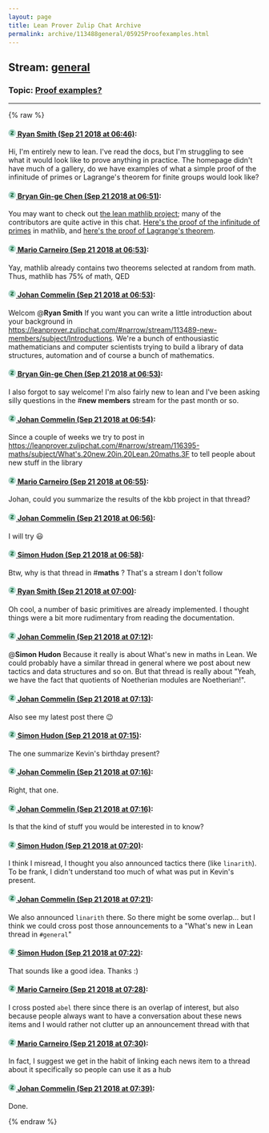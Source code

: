 ```yaml
---
layout: page
title: Lean Prover Zulip Chat Archive 
permalink: archive/113488general/05925Proofexamples.html
---
```


## Stream: [general](index.html)
### Topic: [Proof examples?](05925Proofexamples.html)

---


{% raw %}
#### [![Click to go to Zulip](../../assets/img/zulip2.png) Ryan Smith (Sep 21 2018 at 06:46)](https://leanprover.zulipchat.com/#narrow/stream/113488-general/topic/Proof%20examples%3F/near/134356151):
Hi, I'm entirely new to lean. I've read the docs, but I'm struggling to see what it would look like to prove anything in practice. The homepage didn't have much of a gallery, do we have examples of what a simple proof of the infinitude of primes or Lagrange's theorem for finite groups would look like?

#### [![Click to go to Zulip](../../assets/img/zulip2.png) Bryan Gin-ge Chen (Sep 21 2018 at 06:51)](https://leanprover.zulipchat.com/#narrow/stream/113488-general/topic/Proof%20examples%3F/near/134356286):
You may want to check out [the lean mathlib project](https://github.com/leanprover/mathlib); many of the contributors are quite active in this chat.  [Here's the proof of the infinitude of primes](https://github.com/leanprover/mathlib/blob/master/data/nat/prime.lean#L212) in mathlib, and [here's the proof of Lagrange's theorem](https://github.com/leanprover/mathlib/blob/master/group_theory/order_of_element.lean#L126).

#### [![Click to go to Zulip](../../assets/img/zulip2.png) Mario Carneiro (Sep 21 2018 at 06:53)](https://leanprover.zulipchat.com/#narrow/stream/113488-general/topic/Proof%20examples%3F/near/134356350):
Yay, mathlib already contains two theorems selected at random from math. Thus, mathlib has 75% of math, QED

#### [![Click to go to Zulip](../../assets/img/zulip2.png) Johan Commelin (Sep 21 2018 at 06:53)](https://leanprover.zulipchat.com/#narrow/stream/113488-general/topic/Proof%20examples%3F/near/134356351):
Welcom @**Ryan Smith** If you want you can write a little introduction about your background in https://leanprover.zulipchat.com/#narrow/stream/113489-new-members/subject/Introductions. We're a bunch of enthousiastic mathematicians and computer scientists trying to build a library of data structures, automation and of course a bunch of mathematics.

#### [![Click to go to Zulip](../../assets/img/zulip2.png) Bryan Gin-ge Chen (Sep 21 2018 at 06:53)](https://leanprover.zulipchat.com/#narrow/stream/113488-general/topic/Proof%20examples%3F/near/134356352):
I also forgot to say welcome! I'm also fairly new to lean and I've been asking silly questions in the #**new members**  stream for the past month or so.

#### [![Click to go to Zulip](../../assets/img/zulip2.png) Johan Commelin (Sep 21 2018 at 06:54)](https://leanprover.zulipchat.com/#narrow/stream/113488-general/topic/Proof%20examples%3F/near/134356410):
Since a couple of weeks we try to post in https://leanprover.zulipchat.com/#narrow/stream/116395-maths/subject/What's.20new.20in.20Lean.20maths.3F to tell people about new stuff in the library

#### [![Click to go to Zulip](../../assets/img/zulip2.png) Mario Carneiro (Sep 21 2018 at 06:55)](https://leanprover.zulipchat.com/#narrow/stream/113488-general/topic/Proof%20examples%3F/near/134356426):
Johan, could you summarize the results of the kbb project in that thread?

#### [![Click to go to Zulip](../../assets/img/zulip2.png) Johan Commelin (Sep 21 2018 at 06:56)](https://leanprover.zulipchat.com/#narrow/stream/113488-general/topic/Proof%20examples%3F/near/134356470):
I will try :smiley:

#### [![Click to go to Zulip](../../assets/img/zulip2.png) Simon Hudon (Sep 21 2018 at 06:58)](https://leanprover.zulipchat.com/#narrow/stream/113488-general/topic/Proof%20examples%3F/near/134356499):
Btw, why is that thread in #**maths** ? That's a stream I don't follow

#### [![Click to go to Zulip](../../assets/img/zulip2.png) Ryan Smith (Sep 21 2018 at 07:00)](https://leanprover.zulipchat.com/#narrow/stream/113488-general/topic/Proof%20examples%3F/near/134356612):
Oh cool, a number of basic primitives are already implemented. I thought things were a bit more rudimentary from reading the documentation.

#### [![Click to go to Zulip](../../assets/img/zulip2.png) Johan Commelin (Sep 21 2018 at 07:12)](https://leanprover.zulipchat.com/#narrow/stream/113488-general/topic/Proof%20examples%3F/near/134356959):
@**Simon Hudon** Because it really is about What's new in maths in Lean. We could probably have a similar thread in general where we post about new tactics and data structures and so on. But that thread is really about "Yeah, we have the fact that quotients of Noetherian modules are Noetherian!".

#### [![Click to go to Zulip](../../assets/img/zulip2.png) Johan Commelin (Sep 21 2018 at 07:13)](https://leanprover.zulipchat.com/#narrow/stream/113488-general/topic/Proof%20examples%3F/near/134356964):
Also see my latest post there :wink:

#### [![Click to go to Zulip](../../assets/img/zulip2.png) Simon Hudon (Sep 21 2018 at 07:15)](https://leanprover.zulipchat.com/#narrow/stream/113488-general/topic/Proof%20examples%3F/near/134357028):
The one summarize Kevin's birthday present?

#### [![Click to go to Zulip](../../assets/img/zulip2.png) Johan Commelin (Sep 21 2018 at 07:16)](https://leanprover.zulipchat.com/#narrow/stream/113488-general/topic/Proof%20examples%3F/near/134357077):
Right, that one.

#### [![Click to go to Zulip](../../assets/img/zulip2.png) Johan Commelin (Sep 21 2018 at 07:16)](https://leanprover.zulipchat.com/#narrow/stream/113488-general/topic/Proof%20examples%3F/near/134357081):
Is that the kind of stuff you would be interested in to know?

#### [![Click to go to Zulip](../../assets/img/zulip2.png) Simon Hudon (Sep 21 2018 at 07:20)](https://leanprover.zulipchat.com/#narrow/stream/113488-general/topic/Proof%20examples%3F/near/134357190):
I think I misread, I thought you also announced tactics there (like `linarith`). To be frank, I didn't understand too much of what was put in Kevin's present.

#### [![Click to go to Zulip](../../assets/img/zulip2.png) Johan Commelin (Sep 21 2018 at 07:21)](https://leanprover.zulipchat.com/#narrow/stream/113488-general/topic/Proof%20examples%3F/near/134357205):
We also announced `linarith` there. So there might be some overlap... but I think we could cross post those announcements to a "What's new in Lean thread in `#general`"

#### [![Click to go to Zulip](../../assets/img/zulip2.png) Simon Hudon (Sep 21 2018 at 07:22)](https://leanprover.zulipchat.com/#narrow/stream/113488-general/topic/Proof%20examples%3F/near/134357251):
That sounds like a good idea. Thanks :)

#### [![Click to go to Zulip](../../assets/img/zulip2.png) Mario Carneiro (Sep 21 2018 at 07:28)](https://leanprover.zulipchat.com/#narrow/stream/113488-general/topic/Proof%20examples%3F/near/134357417):
I cross posted `abel` there since there is an overlap of interest, but also because people always want to have a conversation about these news items and I would rather not clutter up an announcement thread with that

#### [![Click to go to Zulip](../../assets/img/zulip2.png) Mario Carneiro (Sep 21 2018 at 07:30)](https://leanprover.zulipchat.com/#narrow/stream/113488-general/topic/Proof%20examples%3F/near/134357488):
In fact, I suggest we get in the habit of linking each news item to a thread about it specifically so people can use it as a hub

#### [![Click to go to Zulip](../../assets/img/zulip2.png) Johan Commelin (Sep 21 2018 at 07:39)](https://leanprover.zulipchat.com/#narrow/stream/113488-general/topic/Proof%20examples%3F/near/134357742):
Done.


{% endraw %}
